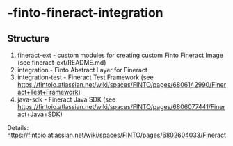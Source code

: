 # -finto-fineract-integration

## Structure
1. fineract-ext - custom modules for creating custom Finto Fineract Image (see fineract-ext/README.md)
2. integration - Finto Abstract Layer for Fineract
3. integration-test - Fineract Test Framework (see https://fintoio.atlassian.net/wiki/spaces/FINTO/pages/6806142990/Fineract+Test+Framework)
4. java-sdk - Fineract Java SDK (see https://fintoio.atlassian.net/wiki/spaces/FINTO/pages/6806077441/Fineract+Java+SDK)

Details: https://fintoio.atlassian.net/wiki/spaces/FINTO/pages/6802604033/Fineract